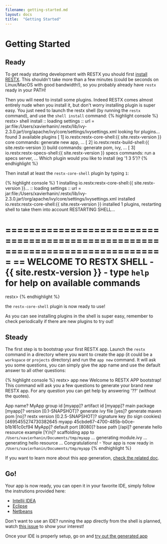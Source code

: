 ```yaml
---
filename: getting-started.md
layout: docs
title:  "Getting Started"
---
```

# Getting Started

## Ready

To get ready starting development with RESTX you should first [install RESTX](install.html). This shouldn't take more than a few minutes (could be seconds on Linux/MacOS with good bandwidth!), so you probably already have `restx` ready in your PATH!

Then you will need to install some plugins. Indeed RESTX comes almost entirely nude when you install it, but don't worry installing plugin is super easy. You just need to launch the restx shell (by running the `restx` command), and use the `shell install` command:
{% highlight console %}
restx> shell install
:: loading settings :: url = jar:file:/Users/xavierhanin/.restx/lib/ivy-2.3.0.jar!/org/apache/ivy/core/settings/ivysettings.xml
looking for plugins...
found 3 available plugins
 [  1] io.restx:restx-core-shell:{{ site.restx-version }}
        core commands: generate new app, ...
 [  2] io.restx:restx-build-shell:{{ site.restx-version }}
        build commands: generate pom, ivy, ...
 [  3] io.restx:restx-specs-shell:{{ site.restx-version }}
        specs commands: run a specs server, ...
Which plugin would you like to install (eg '1 3 5')?
{% endhighlight %}

Then install at least the `restx-core-shell` plugin by typing `1`:

{% highlight console %}
1
installing io.restx:restx-core-shell:{{ site.restx-version }}...
:: loading settings :: url = jar:file:/Users/xavierhanin/.restx/lib/ivy-2.3.0.jar!/org/apache/ivy/core/settings/ivysettings.xml
installed io.restx:restx-core-shell:{{ site.restx-version }}
installed 1 plugins, restarting shell to take them into account
RESTARTING SHELL...

===============================================================================
== WELCOME TO RESTX SHELL - {{ site.restx-version }} - type `help` for help on available commands
===============================================================================
restx>
{% endhighlight %}

the `restx-core-shell` plugin is now ready to use! 

<div class="note">
	<p>As you can see installing plugins in the shell is super easy, remember to check periodically if there are new plugins to try out!</p>
</div>

## Steady

The first step is to bootstrap your first RESTX app. Launch the `restx` command in a directory where you want to create the app (it could be a `workspace` or `projects` directory) and run the `app new` command. It will ask you some questions, you can simply give the app name and use the default answer to all other questions:

{% highlight console %}
restx> app new
Welcome to RESTX APP bootstrap!
This command will ask you a few questions to generate your brand new RESTX app.
For any question you can get help by answering '??' (without the quotes).

App name? MyApp
group id [myapp]?
artifact id [myapp]?
main package [myapp]?
version [0.1-SNAPSHOT]?
generate ivy file [yes]?
generate maven pom [no]?
restx version [0.2.5-SNAPSHOT]?
signature key (to sign cookies) [4695455274730382645 myapp 45cbde67-4700-485b-b0ce-b1b161c0cf94 MyApp]?
default port [8080]?
base path [/api]?
generate hello resource example [Y/n]?
scaffolding app to `/Users/xavierhanin/Documents/tmp/myapp` ...
generating module.ivy ...
generating hello resource ...
Congratulations! - Your app is now ready in `/Users/xavierhanin/Documents/tmp/myapp`
{% endhighlight %}

<div class="note">
<p>If you want to learn more about this app generation, <a href="shell-app-bootstrap.html">check the related doc</a>.</p>
</div>

## Go!

Your app is now ready, you can open it in your favorite IDE, simply follow the instrutions provided here:

- [Intellij IDEA](ide-idea.html)
- [Eclipse](ide-eclipse.html)
- [Netbeans](ide-netbeans.html)

<div class="note">
	<p>Don't want to use an IDE? running the app directly from the shell is planned, watch <a href="https://github.com/restx/restx/issues/4">this issue</a> to show your interest!</p>
</div>

Once your IDE is properly setup, go on and [try out the generated app](try-generated-app.html)
